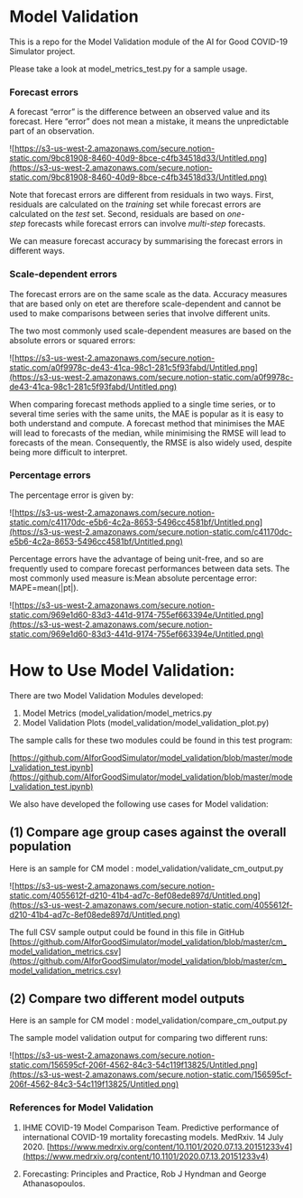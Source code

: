 # Model Validation
This is a  repo for the Model Validation module of the AI for Good COVID-19 Simulator project.

Please take a look at model_metrics_test.py for a sample usage.

### Forecast errors

A forecast “error” is the difference between an observed value and its forecast. Here “error” does not mean a mistake, it means the unpredictable part of an observation. 

![https://s3-us-west-2.amazonaws.com/secure.notion-static.com/9bc81908-8460-40d9-8bce-c4fb34518d33/Untitled.png](https://s3-us-west-2.amazonaws.com/secure.notion-static.com/9bc81908-8460-40d9-8bce-c4fb34518d33/Untitled.png)

Note that forecast errors are different from residuals in two ways. First, residuals are calculated on the *training* set while forecast errors are calculated on the *test* set. Second, residuals are based on *one-step* forecasts while forecast errors can involve *multi-step* forecasts.

We can measure forecast accuracy by summarising the forecast errors in different ways.

### Scale-dependent errors

The forecast errors are on the same scale as the data. Accuracy measures that are based only on etet are therefore scale-dependent and cannot be used to make comparisons between series that involve different units.

The two most commonly used scale-dependent measures are based on the absolute errors or squared errors: 

![https://s3-us-west-2.amazonaws.com/secure.notion-static.com/a0f9978c-de43-41ca-98c1-281c5f93fabd/Untitled.png](https://s3-us-west-2.amazonaws.com/secure.notion-static.com/a0f9978c-de43-41ca-98c1-281c5f93fabd/Untitled.png)

When comparing forecast methods applied to a single time series, or to several time series with the same units, the MAE is popular as it is easy to both understand and compute. A forecast method that minimises the MAE will lead to forecasts of the median, while minimising the RMSE will lead to forecasts of the mean. Consequently, the RMSE is also widely used, despite being more difficult to interpret.

### Percentage errors

The percentage error is given by:

![https://s3-us-west-2.amazonaws.com/secure.notion-static.com/c41170dc-e5b6-4c2a-8653-5496cc4581bf/Untitled.png](https://s3-us-west-2.amazonaws.com/secure.notion-static.com/c41170dc-e5b6-4c2a-8653-5496cc4581bf/Untitled.png)

Percentage errors have the advantage of being unit-free, and so are frequently used to compare forecast performances between data sets. The most commonly used measure is:Mean absolute percentage error: MAPE=mean(|pt|).

![https://s3-us-west-2.amazonaws.com/secure.notion-static.com/969e1d60-83d3-441d-9174-755ef663394e/Untitled.png](https://s3-us-west-2.amazonaws.com/secure.notion-static.com/969e1d60-83d3-441d-9174-755ef663394e/Untitled.png)


# How to Use Model Validation:

There are two Model Validation Modules developed:

1. Model Metrics (model_validation/model_metrics.py
2. Model Validation Plots (model_validation/model_validation_plot.py)

The sample calls for these two modules could be found in this test program:

[https://github.com/AIforGoodSimulator/model_validation/blob/master/model_validation_test.ipynb](https://github.com/AIforGoodSimulator/model_validation/blob/master/model_validation_test.ipynb)

We also have developed the following use cases for Model validation:

## (1) Compare age group cases against the overall population

Here is an sample for CM model : model_validation/validate_cm_output.py

![https://s3-us-west-2.amazonaws.com/secure.notion-static.com/4055612f-d210-41b4-ad7c-8ef08ede897d/Untitled.png](https://s3-us-west-2.amazonaws.com/secure.notion-static.com/4055612f-d210-41b4-ad7c-8ef08ede897d/Untitled.png)

The full CSV sample output could be found in this file in GitHub
[https://github.com/AIforGoodSimulator/model_validation/blob/master/cm_model_validation_metrics.csv](https://github.com/AIforGoodSimulator/model_validation/blob/master/cm_model_validation_metrics.csv)

## (2) Compare two different model outputs

Here is an sample for CM model : model_validation/compare_cm_output.py

The sample model validation output for comparing two different runs:

![https://s3-us-west-2.amazonaws.com/secure.notion-static.com/156595cf-206f-4562-84c3-54c119f13825/Untitled.png](https://s3-us-west-2.amazonaws.com/secure.notion-static.com/156595cf-206f-4562-84c3-54c119f13825/Untitled.png)


### References for Model Validation

1) IHME COVID-19 Model Comparison Team. Predictive performance of international COVID-19 mortality forecasting models. MedRxiv. 14 July 2020. [https://www.medrxiv.org/content/10.1101/2020.07.13.20151233v4](https://www.medrxiv.org/content/10.1101/2020.07.13.20151233v4)

2) Forecasting: Principles and Practice, Rob J Hyndman and George Athanasopoulos.
